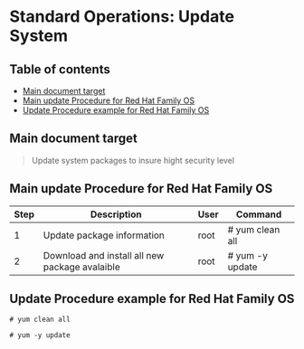 # Standard Operations: Update System

## Table of contents
- [Main document target](#main-document-target)
- [Main update Procedure for Red Hat Family OS](#main-update-procedure-for-red-hat-family-os)
- [Update Procedure example for Red Hat Family OS](#update-procedure-example-for-red-hat-family-os)


## Main document target

> Update system packages to insure hight security level


## Main update Procedure for Red Hat Family OS
| Step | Description | User | Command |
| --- | --- | --- | --- |
| 1 | Update package information | root | # yum clean all |
| 2 | Download and install all new package avalaible | root | # yum -y update |



##  Update Procedure example for Red Hat Family OS
```
# yum clean all

# yum -y update
